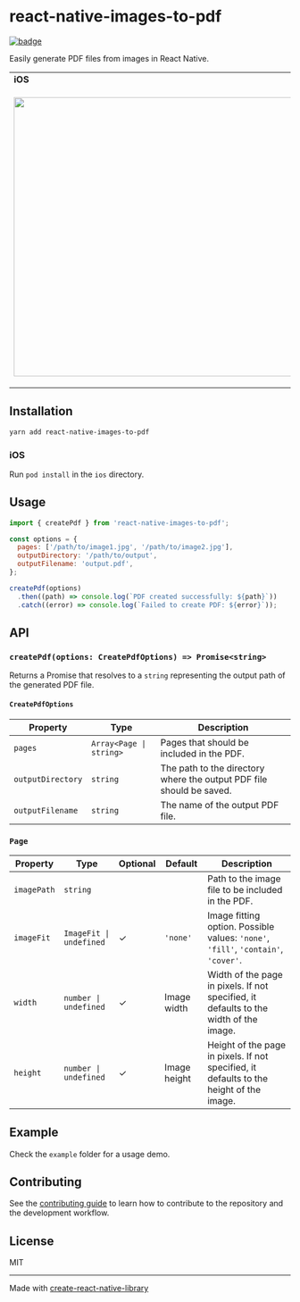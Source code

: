 # react-native-images-to-pdf

[![badge](https://img.shields.io/npm/v/react-native-images-to-pdf.svg?style=flat-square)](https://www.npmjs.com/package/react-native-images-to-pdf)

Easily generate PDF files from images in React Native.

<table>
  <tr><td><strong>iOS</strong></td><td><strong>Android</strong></td></tr>
  <tr>
    <td><p align="center"><img src="/docs/example-ios.gif" height="500"></p></td>
    <td><p align="center"><img src="/docs/example-android.gif" height="500"></p></td>
  </tr>
</table>

## Installation

```sh
yarn add react-native-images-to-pdf
```

### iOS

Run `pod install` in the `ios` directory.

## Usage

```javascript
import { createPdf } from 'react-native-images-to-pdf';

const options = {
  pages: ['/path/to/image1.jpg', '/path/to/image2.jpg'],
  outputDirectory: '/path/to/output',
  outputFilename: 'output.pdf',
};

createPdf(options)
  .then((path) => console.log(`PDF created successfully: ${path}`))
  .catch((error) => console.log(`Failed to create PDF: ${error}`));
```

## API

### `createPdf(options: CreatePdfOptions) => Promise<string>`

Returns a Promise that resolves to a `string` representing the output path of the generated PDF file.

#### `CreatePdfOptions`

| Property            | Type       | Description                                                                                                                 |
| ----------------- | ---------- | --------------------------------------------------------------------------------------------------------------------------- |
| `pages`      | `Array<Page \| string>` | Pages that should be included in the PDF. |
| `outputDirectory` | `string`   | The path to the directory where the output PDF file should be saved.                                                        |
| `outputFilename`  | `string`   | The name of the output PDF file.                                                                                            |

### `Page`

| Property          | Type                      | Optional | Default       | Description                                                            |
|-------------------|---------------------------|----------|---------------|------------------------------------------------------------------------|
| `imagePath`       | `string`                  |          |               | Path to the image file to be included in the PDF.                       |
| `imageFit`        | `ImageFit \| undefined`    | ✓        | `'none'`      | Image fitting option. Possible values: `'none'`, `'fill'`, `'contain'`, `'cover'`. |
| `width`           | `number \| undefined`      | ✓        | Image width   | Width of the page in pixels. If not specified, it defaults to the width of the image. |
| `height`          | `number \| undefined`      | ✓        | Image height  | Height of the page in pixels. If not specified, it defaults to the height of the image. |

## Example

Check the `example` folder for a usage demo.

## Contributing

See the [contributing guide](CONTRIBUTING.md) to learn how to contribute to the repository and the development workflow.

## License

MIT

---

Made with [create-react-native-library](https://github.com/callstack/react-native-builder-bob)
